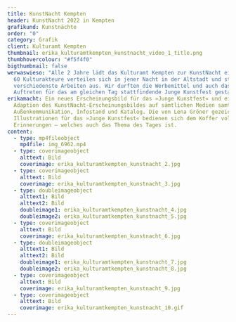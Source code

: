 ```yaml
---
title: KunstNacht Kempten
header: KunstNacht 2022 in Kempten
grafikund: Kunstnächte
order: "0"
category: Grafik
client: Kulturamt Kempten
thumbnail: erika_kulturamtkempten_kunstnacht_video_1_title.png
thumbhovercolour: "#f5f4f0"
bigthumbnail: false
werwaswieso: "Alle 2 Jahre lädt das Kulturamt Kempten zur KunstNacht ein. Über
  60 Kulturakteure verteilen sich in jener Nacht in der Altstadt und stellen
  verschiedenste Arbeiten aus. Wir durften die Werbemittel und auch das
  Auftreten für das am gleichen Tag stattfindende Junge Kunstfest gestalten. "
erikamacht: Ein neues Erscheinungsbild für das »Junge Kunstfest« und eine
  Adaption des KunstNacht-Erscheinungsbildes auf sämtlichen Medien samt
  Außenkommunikation, Infostand und Katalog. Die von Lena Gröner gezeichneten
  Illustrationen für das »Junge Kunstfest« bedienen sich dem Koffer voller
  Erinnerungen – welches auch das Thema des Tages ist.
content:
  - type: mp4fileobject
    mp4file: img_6962.mp4
  - type: coverimageobject
    alttext: Bild
    coverimage: erika_kulturamtkempten_kunstnacht_2.jpg
  - type: coverimageobject
    alttext: Bild
    coverimage: erika_kulturamtkempten_kunstnacht_3.jpg
  - type: doubleimageobject
    alttext1: Bild
    alttext2: Bild
    doubleimage1: erika_kulturamtkempten_kunstnacht_4.jpg
    doubleimage2: erika_kulturamtkempten_kunstnacht_5.jpg
  - type: coverimageobject
    alttext: Bild
    coverimage: erika_kulturamtkempten_kunstnacht_6.jpg
  - type: doubleimageobject
    alttext1: Bild
    alttext2: Bild
    doubleimage1: erika_kulturamtkempten_kunstnacht_7.jpg
    doubleimage2: erika_kulturamtkempten_kunstnacht_8.jpg
  - type: coverimageobject
    alttext: Bild
    coverimage: erika_kulturamtkempten_kunstnacht_9.jpg
  - type: coverimageobject
    alttext: Bild
    coverimage: erika_kulturamtkempten_kunstnacht_10.gif
---
```

